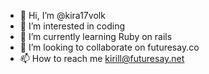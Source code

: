 - 👋 Hi, I’m @kira17volk
- 👀 I’m interested in coding
- 🌱 I’m currently learning Ruby on rails
- 💞️ I’m looking to collaborate on futuresay.co
- 📫 How to reach me kirill@futuresay.net

<!---
kira17volk/kira17volk is a ✨ special ✨ repository because its `README.md` (this file) appears on your GitHub profile.
You can click the Preview link to take a look at your changes.
--->
